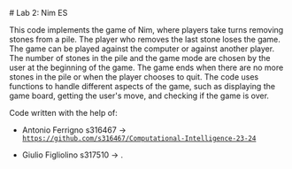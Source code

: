 # Lab 2: Nim ES

This code implements the game of Nim, where players take turns removing stones from a pile.
The player who removes the last stone loses the game.
The game can be played against the computer or against another player.
The number of stones in the pile and the game mode are chosen by the user at the beginning of the game.
The game ends when there are no more stones in the pile or when the player chooses to quit.
The code uses functions to handle different aspects of the game, such as displaying the game board, getting the user's move, and checking if the game is over.

Code written with the help of:

- Antonio Ferrigno s316467 -> [`https://github.com/s316467/Computational-Intelligence-23-24`](https://github.com/s316467/Computational-Intelligence-23-24) 

- Giulio Figliolino s317510 -> []().